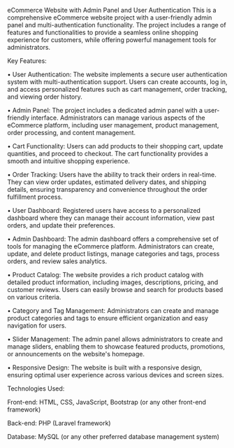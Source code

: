 eCommerce Website with Admin Panel and User Authentication
This is a comprehensive eCommerce website project with a user-friendly admin panel and multi-authentication functionality. The project includes a range of features and functionalities to provide a seamless online shopping experience for customers, while offering powerful management tools for administrators.

Key Features:

• User Authentication: The website implements a secure user authentication system with multi-authentication support. Users can create accounts, log in, and access personalized features such 
  as cart management, order tracking, and viewing order history.

• Admin Panel: The project includes a dedicated admin panel with a user-friendly interface. Administrators can manage various aspects of the eCommerce platform, including user management, 
 product management, order processing, and content management.

• Cart Functionality: Users can add products to their shopping cart, update quantities, and proceed to checkout. The cart functionality provides a smooth and intuitive shopping experience.

• Order Tracking: Users have the ability to track their orders in real-time. They can view order updates, estimated delivery dates, and shipping details, ensuring transparency and convenience 
 throughout the order fulfillment process.

• User Dashboard: Registered users have access to a personalized dashboard where they can manage their account information, view past orders, and update their preferences.

• Admin Dashboard: The admin dashboard offers a comprehensive set of tools for managing the eCommerce platform. Administrators can create, update, and delete product listings, manage 
 categories and tags, process orders, and review sales analytics.

• Product Catalog: The website provides a rich product catalog with detailed product information, including images, descriptions, pricing, and customer reviews. Users can easily browse and 
 search for products based on various criteria.

• Category and Tag Management: Administrators can create and manage product categories and tags to ensure efficient organization and easy navigation for users.

• Slider Management: The admin panel allows administrators to create and manage sliders, enabling them to showcase featured products, promotions, or announcements on the website's homepage.

• Responsive Design: The website is built with a responsive design, ensuring optimal user experience across various devices and screen sizes.
 
Technologies Used:

Front-end: HTML, CSS, JavaScript, Bootstrap (or any other front-end framework)

Back-end: PHP (Laravel framework)

Database: MySQL (or any other preferred database management system)
